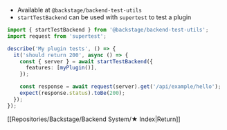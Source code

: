 - Available at `@backstage/backend-test-utils`
- `startTestBackend` can be used with `supertest` to test a plugin

```ts
import { startTestBackend } from '@backstage/backend-test-utils';
import request from 'supertest';

describe('My plugin tests', () => {
  it('should return 200', async () => {
    const { server } = await startTestBackend({
      features: [myPlugin()],
    });

    const response = await request(server).get('/api/example/hello');
    expect(response.status).toBe(200);
  });
});
```

[[Repositories/Backstage/Backend System/★ Index|Return]]